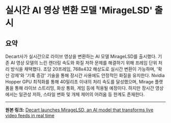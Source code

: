 # 실시간 AI 영상 변환 모델 'MirageLSD' 출시

## 요약
Decart사가 실시간으로 라이브 영상을 변환하는 AI 모델 MirageLSD를 출시했다.  기존 AI 영상 모델의 느린 렌더링 속도와 화질 저하 문제를 해결하기 위해 프레임 단위 처리 방식을 채택했다.  초당 20프레임, 768x432 해상도로 실시간 변환이 가능하며,  '확산 강제'와 '기록 증강' 기술을 통해 장시간 사용에도 안정적인 화질을 유지한다.  Nvidia Hopper GPU 최적화를 통해 40밀리초 이내의 처리 속도를 달성했으며,  Mirage 플랫폼을 통해 라이브 스트리밍, 화상 통화, 게임 등에 적용될 예정이다.  하지만 장시간 영상에서는 일관성 저하, 스타일 변화 및 개체 제어의 어려움 등 한계도 존재한다.

---

**원본 링크:** [Decart launches MirageLSD, an AI model that transforms live video feeds in real time](https://the-decoder.com/decart-launches-miragelsd-an-ai-model-that-transforms-live-video-feeds-in-real-time/)
